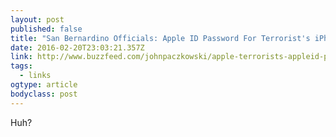 ```yaml
---
layout: post 
published: false 
title: "San Bernardino Officials: Apple ID Password For Terrorist's iPhone Reset At FBI Request" 
date: 2016-02-20T23:03:21.357Z 
link: http://www.buzzfeed.com/johnpaczkowski/apple-terrorists-appleid-passcode-changed-in-government-cust#.rnkVPQ0qP 
tags:
  - links
ogtype: article 
bodyclass: post 
---
```


Huh?